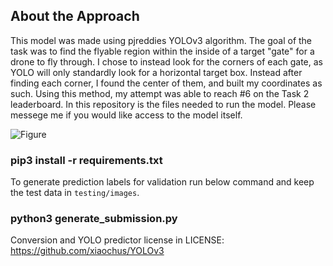 


## About the Approach
This model was made using pjreddies YOLOv3 algorithm. The goal of the task was to find the flyable region within the inside of a target "gate" for a drone to fly through. I chose to instead look for the corners of each gate, as YOLO will only standardly look for a horizontal target box. Instead after finding each corner, I found the center of them, and built my coordinates as such. Using this method, my attempt was able to reach #6 on the Task 2 leaderboard. In this repository is the files needed to run the model. Please messege me if you would like access to the model itself.

![Figure](https://i.imgur.com/7aKfv2b.png "Shows the corners")

### pip3 install -r requirements.txt

To generate prediction labels for validation run below command and keep the test data in `testing/images`.

### python3 generate_submission.py 

Conversion and YOLO predictor license in LICENSE: https://github.com/xiaochus/YOLOv3
